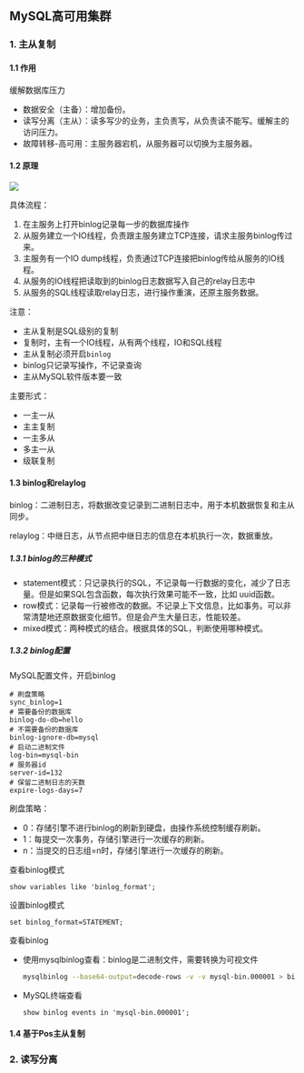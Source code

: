 ## MySQL高可用集群

### 1. 主从复制

#### 1.1 作用

缓解数据库压力

- 数据安全（主备）：增加备份。
- 读写分离（主从）：读多写少的业务，主负责写，从负责读不能写。缓解主的访问压力。
- 故障转移-高可用：主服务器宕机，从服务器可以切换为主服务器。

#### 1.2 原理

![](https://gitee.com/lusanjun/blog-img/raw/master/img/MySQL-Master-Slave.png)

具体流程：

1. 在主服务上打开binlog记录每一步的数据库操作
2. 从服务建立一个IO线程，负责跟主服务建立TCP连接，请求主服务binlog传过来。
3. 主服务有一个IO dump线程，负责通过TCP连接把binlog传给从服务的IO线程。
4. 从服务的IO线程把读取到的binlog日志数据写入自己的relay日志中
5. 从服务的SQL线程读取relay日志，进行操作重演，还原主服务数据。

注意：

- 主从复制是SQL级别的复制
- 复制时，主有一个IO线程，从有两个线程，IO和SQL线程
- 主从复制必须开启`binlog`
- binlog只记录写操作，不记录查询
- 主从MySQL软件版本要一致

主要形式：

- 一主一从
- 主主复制
- 一主多从
- 多主一从
- 级联复制

#### 1.3 binlog和relaylog

binlog：二进制日志，将数据改变记录到二进制日志中，用于本机数据恢复和主从同步。

relaylog：中继日志，从节点把中继日志的信息在本机执行一次，数据重放。

##### 1.3.1 binlog的三种模式

- statement模式：只记录执行的SQL，不记录每一行数据的变化，减少了日志量。但是如果SQL包含函数，每次执行效果可能不一致，比如 uuid函数。
- row模式：记录每一行被修改的数据。不记录上下文信息，比如事务。可以非常清楚地还原数据变化细节。但是会产生大量日志，性能较差。
- mixed模式：两种模式的结合。根据具体的SQL，判断使用哪种模式。

##### 1.3.2 binlog配置

MySQL配置文件，开启binlog

```properties
# 刷盘策略
sync_binlog=1
# 需要备份的数据库
binlog-do-db=hello
# 不需要备份的数据库
binlog-ignore-db=mysql
# 启动二进制文件
log-bin=mysql-bin
# 服务器id
server-id=132
# 保留二进制日志的天数
expire-logs-days=7
```

刷盘策略：

- 0：存储引擎不进行binlog的刷新到硬盘，由操作系统控制缓存刷新。
- 1：每提交一次事务，存储引擎进行一次缓存的刷新。
- n：当提交的日志组=n时，存储引擎进行一次缓存的刷新。

查看binlog模式

```mysql
show variables like 'binlog_format';
```

设置binlog模式

```mysql
set binlog_format=STATEMENT;
```

查看binlog

- 使用mysqlbinlog查看：binlog是二进制文件，需要转换为可视文件

  ```bash
  mysqlbinlog --base64-output=decode-rows -v -v mysql-bin.000001 > binlog.txt
  ```

- MySQL终端查看

  ```mysql
  show binlog events in 'mysql-bin.000001';
  ```

#### 1.4 基于Pos主从复制

### 2. 读写分离


